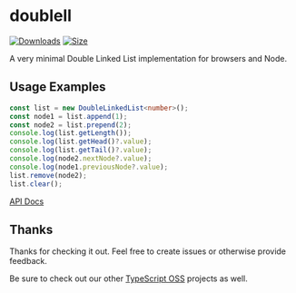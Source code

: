 # doublell

[![Downloads][downloads-badge]][downloads]
[![Size][size-badge]][size]

A very minimal Double Linked List implementation for browsers and Node.

## Usage Examples

```typescript
const list = new DoubleLinkedList<number>();
const node1 = list.append(1);
const node2 = list.prepend(2);
console.log(list.getLength());
console.log(list.getHead()?.value);
console.log(list.getTail()?.value);
console.log(node2.nextNode?.value);
console.log(node1.previousNode?.value);
list.remove(node2);
list.clear();
```

[API Docs](https://typescript-oss.github.io/doublell/)

## Thanks

Thanks for checking it out.  Feel free to create issues or otherwise provide feedback.

Be sure to check out our other [TypeScript OSS](https://github.com/TypeScript-OSS) projects as well.

<!-- Definitions -->

[downloads-badge]: https://img.shields.io/npm/dm/doublell.svg

[downloads]: https://www.npmjs.com/package/doublell

[size-badge]: https://img.shields.io/bundlephobia/minzip/doublell.svg

[size]: https://bundlephobia.com/result?p=doublell
